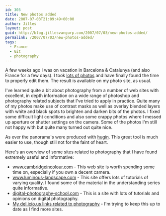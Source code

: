 ```yaml
---
id: 305
title: New photos added
date: 2007-07-03T21:09:49+00:00
author: Jilles
layout: post
guid: http://blog.jillesvangurp.com/2007/07/03/new-photos-added/
permalink: /2007/07/03/new-photos-added/
tags:
  - France
  - Git
  - photography
---
```

A few weeks ago I was on vacation in Barcelona & Catalunya (and also France for a few days). I took [lots of photos](https://www.jillesvangurp.com/Album/2007/2007-05%20-%20Barcelona/index.html) and have finally found the time to properly edit them. The result is available on my photo site, as usual.

I've learned quite a bit about photography from a number of web sites with excellent, in depth information on a wide range of photoshop and photography related subjects that I've tried to apply in practice. Quite many of my photos make use of contrast masks as well as overlay blended layers with white and black spots to brighten and darken bits of the photos. I fixed some difficult light conditions and also some crappy photos where I messed up aperture or shutter settings on the camera. Some of the photos I'm still not happy with but quite many turned out quite nice.

As ever the panorama's were produced with [hugin](http://hugin.sourceforge.net/). This great tool is much easier to use, though still not for the faint of heart. 

Here's an overview of some sites related to photography that I have found extremely useful and informative:

- <a href="http://www.cambridgeincolour.com/tutorials.htm">www.cambridgeincolour.com</a> - This web site is worth spending some time on, especially if you own a decent camera.
- <a href="http://www.luminous-landscape.com/">www.luminous-landscape.com</a> - This site offers lots of tutorials of varying quality. I found some of the material in the understanding series quite informative.
- <a href="http://digital-photography-school.com">digital-photography-school.com</a> - This is a site with lots of tutorials and opinions on digital photography.
- <a href="http://del.icio.us/jillesvangurp/photoshop">My del.icio.us links related to photography</a> - I'm trying to keep this up to date as I find more sites.

